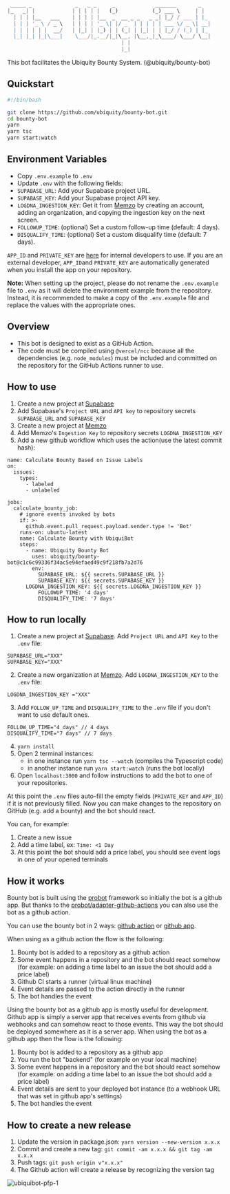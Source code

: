 ```js
 _____ _              _   _ _     _             _______       _   
|_   _| |            | | | | |   (_)           (_) ___ \     | |  
  | | | |__   ___    | | | | |__  _  __ _ _   _ _| |_/ / ___ | |_ 
  | | | '_ \ / _ \   | | | | '_ \| |/ _` | | | | | ___ \/ _ \| __|
  | | | | | |  __/   | |_| | |_) | | (_| | |_| | | |_/ / (_) | |_ 
  |_| |_| |_|\___|    \___/|_.__/|_|\__, |\__,_|_\____/ \___/ \__|
                                     | |                        
                                     |_|                                              
```

This bot facilitates the Ubiquity Bounty System. (@ubiquity/bounty-bot)

## Quickstart

```sh
#!/bin/bash

git clone https://github.com/ubiquity/bounty-bot.git
cd bounty-bot
yarn
yarn tsc
yarn start:watch
```

## Environment Variables

- Copy `.env.example` to `.env`
- Update `.env` with the following fields:
- `SUPABASE_URL`: Add your Supabase project URL.
- `SUPABASE_KEY`: Add your Supabase project API key.
- `LOGDNA_INGESTION_KEY`: Get it from [Memzo](https://app.mezmo.com/) by creating an account, adding an organization, and copying the ingestion key on the next screen.
- `FOLLOWUP_TIME`: (optional) Set a custom follow-up time (default: 4 days).
- `DISQUALIFY_TIME`: (optional) Set a custom disqualify time (default: 7 days).

`APP_ID` and `PRIVATE_KEY` are [here](https://t.me/c/1588400061/1627) for internal developers to use.
If you are an external developer, `APP_ID`and `PRIVATE_KEY` are automatically generated when you install the app on your repository.

**Note:** When setting up the project, please do not rename the `.env.example` file to `.env` as it will delete the environment example from the repository.
Instead, it is recommended to make a copy of the `.env.example` file and replace the values with the appropriate ones.

## Overview

- This bot is designed to exist as a GitHub Action.
- The code must be compiled using `@vercel/ncc` because all the dependencies (e.g. `node_modules`) must be included and committed on the repository for the GitHub Actions runner to use.

## How to use

1. Create a new project at [Supabase](https://supabase.com/)
2. Add Supabase's `Project URL` and `API key` to repository secrets `SUPABASE_URL` and `SUPABASE_KEY`
3. Create a new project at [Memzo](https://app.mezmo.com/)
4. Add Memzo's `Ingestion Key` to repository secrets `LOGDNA_INGESTION_KEY`
5. Add a new github workflow which uses the action(use the latest commit hash):

```
name: Calculate Bounty Based on Issue Labels
on:
  issues:
    types:
      - labeled
      - unlabeled

jobs:
  calculate_bounty_job:
    # ignore events invoked by bots
    if: >-
      github.event.pull_request.payload.sender.type != 'Bot'
    runs-on: ubuntu-latest
    name: Calculate Bounty with UbiquiBot
    steps:
      - name: Ubiquity Bounty Bot
        uses: ubiquity/bounty-bot@c1c6c99336f34ac5e94efaed49c9f218fb7a2d76
        env:
          SUPABASE_URL: ${{ secrets.SUPABASE_URL }}
          SUPABASE_KEY: ${{ secrets.SUPABASE_KEY }}
	  LOGDNA_INGESTION_KEY: ${{ secrets.LOGDNA_INGESTION_KEY }}
          FOLLOWUP_TIME: '4 days'
          DISQUALIFY_TIME: '7 days'

```

## How to run locally

1. Create a new project at [Supabase](https://supabase.com/). Add `Project URL` and `API Key` to the `.env` file:

```
SUPABASE_URL="XXX"
SUPABASE_KEY="XXX"
```

2. Create a new organization at [Memzo](https://app.mezmo.com/). Add `LOGDNA_INGESTION_KEY` to the `.env` file:

```
LOGDNA_INGESTION_KEY ="XXX"
```

3. Add `FOLLOW_UP_TIME` and `DISQUALIFY_TIME` to the `.env` file if you don't want to use default ones.

```
FOLLOW_UP_TIME="4 days" // 4 days
DISQUALIFY_TIME="7 days" // 7 days
```

4. `yarn install`
5. Open 2 terminal instances:
   - in one instance run `yarn tsc --watch` (compiles the Typescript code)
   - in another instance run `yarn start:watch` (runs the bot locally)
6. Open `localhost:3000` and follow instructions to add the bot to one of your repositories.

At this point the `.env` files auto-fill the empty fields (`PRIVATE_KEY` and `APP_ID`) if it is not previously filled.
Now you can make changes to the repository on GitHub (e.g. add a bounty) and the bot should react.

You can, for example:

1. Create a new issue
2. Add a time label, ex: `Time: <1 Day`
3. At this point the bot should add a price label, you should see event logs in one of your opened terminals

## How it works

Bounty bot is built using the [probot](https://probot.github.io/) framework so initially the bot is a github app. But thanks to the [probot/adapter-github-actions](https://github.com/probot/adapter-github-actions) you can also use the bot as a github action.

You can use the bounty bot in 2 ways: [github action](https://github.com/marketplace/actions/ubiquity-bounty-bot) or [github app](https://github.com/marketplace/ubiquibot).

When using as a github action the flow is the following:

1. Bounty bot is added to a repository as a github action
2. Some event happens in a repository and the bot should react somehow (for example: on adding a time label to an issue the bot should add a price label)
3. Github CI starts a runner (virtual linux machine)
4. Event details are passed to the action directly in the runner
5. The bot handles the event

Using the bounty bot as a github app is mostly useful for development. Github app is simply a server app that receives events from github via webhooks and can somehow react to those events. This way the bot should be deployed somewhere as it is a server app. When using the bot as a github app then the flow is the following:

1. Bounty bot is added to a repository as a github app
2. You run the bot "backend" (for example on your local machine)
3. Some event happens in a repository and the bot should react somehow (for example: on adding a time label to an issue the bot should add a price label)
4. Event details are sent to your deployed bot instance (to a webhook URL that was set in github app's settings)
5. The bot handles the event

## How to create a new release

1. Update the version in package.json: `yarn version --new-version x.x.x`
2. Commit and create a new tag: `git commit -am x.x.x && git tag -am x.x.x`
3. Push tags: `git push origin v"x.x.x"`
4. The Github action will create a release by recognizing the version tag

![ubiquibot-pfp-1](https://user-images.githubusercontent.com/4975670/208798502-0ac27adc-ab19-4148-82b8-8538040cf3b6.png)
